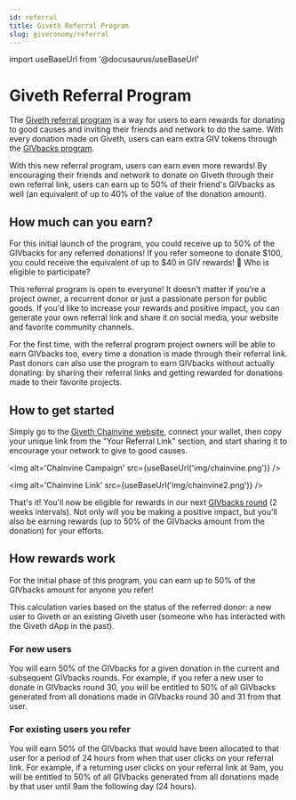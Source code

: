 ```yaml
---
id: referral
title: Giveth Referral Program
slug: giveconomy/referral
---
```

import useBaseUrl from '@docusaurus/useBaseUrl'



# Giveth Referral Program


The [Giveth referral program](https://giveth.io/referral) is a way for users to earn rewards for donating to good causes and inviting their friends and network to do the same. With every donation made on Giveth, users can earn extra GIV tokens through the [GIVbacks program](https://docs.giveth.io/giveconomy/givbacks).

With this new referral program, users can earn even more rewards! By encouraging their friends and network to donate on Giveth through their own referral link, users can earn up to 50% of their friend's GIVbacks as well (an equivalent of up to 40% of the value of the donation amount).

## How much can you earn?


For this initial launch of the program, you could receive up to 50% of the GIVbacks for any referred donations! If you refer someone to donate $100, you could receive the equivalent of up to $40 in GIV rewards! 🤯
Who is eligible to participate?


This referral program is open to everyone! It doesn't matter if you're a project owner, a recurrent donor or just a passionate person for public goods. If you'd like to increase your rewards and positive impact, you can generate your own referral link and share it on social media, your website and favorite community channels.

For the first time, with the referral program project owners will be able to earn GIVbacks too, every time a donation is made through their referral link.
Past donors can also use the program to earn GIVbacks without actually donating: by sharing their referral links and getting rewarded for donations made to their favorite projects.

## How to get started


Simply go to the [Giveth Chainvine website](https://app.chainvine.xyz/giveth), connect your wallet, then copy your unique link from the "Your Referral Link" section, and start sharing it to encourage your network to give to good causes.

<img alt='Chainvine Campaign' src={useBaseUrl('img/chainvine.png')} />

<img alt='Chainvine Link' src={useBaseUrl('img/chainvine2.png')} />


That's it! You'll now be eligible for rewards in our next [GIVbacks round](https://docs.giveth.io/giveconomy/givbacks) (2 weeks intervals). Not only will you be making a positive impact, but you'll also be earning rewards (up to 50% of the GIVbacks amount from the donation) for your efforts.

## How rewards work


For the initial phase of this program, you can earn up to 50% of the GIVbacks amount for anyone you refer!

This calculation varies based on the status of the referred donor: a new user to Giveth or an existing Giveth user (someone who has interacted with the Giveth dApp in the past).

### For new users

You will earn 50% of the GIVbacks for a given donation in the current and subsequent GIVbacks rounds. For example, if you refer a new user to donate in GIVbacks round 30, you will be entitled to 50% of all GIVbacks generated from all donations made in GIVbacks round 30 and 31 from that user.

### For existing users you refer

You will earn 50% of the GIVbacks that would have been allocated to that user for a period of 24 hours from when that user clicks on your referral link. For example, if a returning user clicks on your referral link at 9am, you will be entitled to 50% of all GIVbacks generated from all donations made by that user until 9am the following day (24 hours).